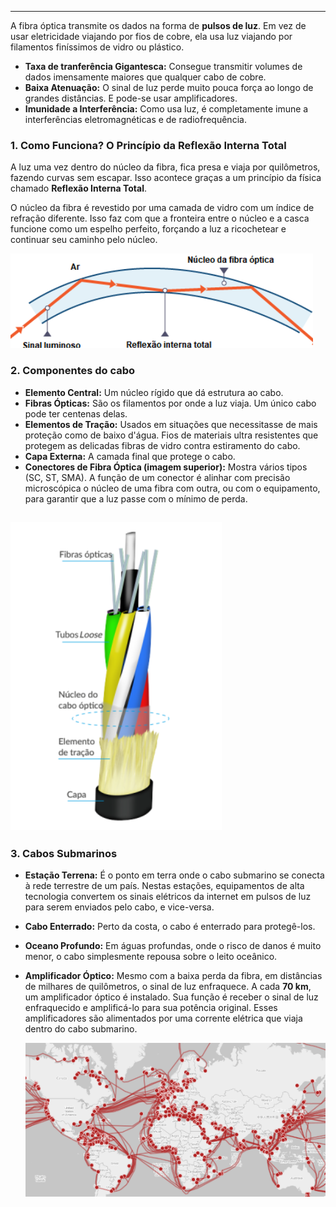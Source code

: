 
---

A fibra óptica transmite os dados na forma de **pulsos de luz**. Em vez de usar eletricidade viajando por fios de cobre, ela usa luz viajando por filamentos finíssimos de vidro ou plástico.

- **Taxa de tranferência Gigantesca:** Consegue transmitir volumes de dados imensamente maiores que qualquer cabo de cobre.
- **Baixa Atenuação:** O sinal de luz perde muito pouca força ao longo de grandes distâncias. E pode-se usar amplificadores. 
- **Imunidade a Interferência:** Como usa luz, é completamente imune a interferências eletromagnéticas e de radiofrequência.
### **1. Como Funciona? O Princípio da Reflexão Interna Total**

A luz uma vez dentro do núcleo da fibra, fica presa e viaja por quilômetros, fazendo curvas sem escapar. Isso acontece graças a um princípio da física chamado **Reflexão Interna Total**.

O núcleo da fibra é revestido por uma camada de vidro com um índice de refração diferente. Isso faz com que a fronteira entre o núcleo e a casca funcione como um espelho perfeito, forçando a luz a ricochetear e continuar seu caminho pelo núcleo.

![](../../attachments/Pasted%20image%2020250703200751.png)

### **2. Componentes do cabo**
- **Elemento Central:** Um núcleo rígido que dá estrutura ao cabo. 
- **Fibras Ópticas:** São os filamentos por onde a luz viaja. Um único cabo pode ter centenas delas.
- **Elementos de Tração:** Usados em situações que necessitasse de mais proteção como de baixo d'água. Fios de materiais ultra resistentes que protegem as delicadas fibras de vidro contra estiramento do cabo.
- **Capa Externa:** A camada final que protege o cabo.
- **Conectores de Fibra Óptica (imagem superior):** Mostra vários tipos (SC, ST, SMA). A função de um conector é alinhar com precisão microscópica o núcleo de uma fibra com outra, ou com o equipamento, para garantir que a luz passe com o mínimo de perda.

![300](../../attachments/Pasted%20image%2020250703202048.png)
---
### **3. Cabos Submarinos**

- **Estação Terrena:** É o ponto em terra onde o cabo submarino se conecta à rede terrestre de um país. Nestas estações, equipamentos de alta tecnologia convertem os sinais elétricos da internet em pulsos de luz para serem enviados pelo cabo, e vice-versa.
- **Cabo Enterrado:** Perto da costa, o cabo é enterrado para protegê-los.
- **Oceano Profundo:** Em águas profundas, onde o risco de danos é muito menor, o cabo simplesmente repousa sobre o leito oceânico.
- **Amplificador Óptico:** Mesmo com a baixa perda da fibra, em distâncias de milhares de quilômetros, o sinal de luz enfraquece. A cada **70 km**, um amplificador óptico é instalado. Sua função é receber o sinal de luz enfraquecido e amplificá-lo para sua potência original. Esses amplificadores são alimentados por uma corrente elétrica que viaja dentro do cabo submarino.

  ![600](../../attachments/Pasted%20image%2020250703202519.png)
